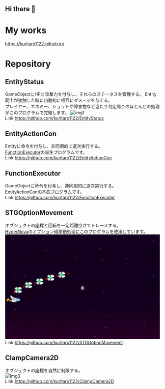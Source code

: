 ## Hi there 👋

# My works
https://kuritaro1122.github.io/

# Repository

## EntityStatus
GameObjectにHPと攻撃力を付与し、それらのステータスを管理する。
Entity同士が接触した時に自動的に相互にダメージを与える。\
プレイヤー、エネミー、ショットや障害物など当たり判定周りのほとんどの処理がこのプログラムで完結します。
![img1](https://github.com/kuritaro1122/EntityStatus/blob/main/img/demo.gif?raw=true)\
Link https://github.com/kuritaro1122/EntityStatus

## EntityActionCon
Entityに命令を付与し、非同期的に逐次実行する。\
[FunctionExecutor](https://github.com/kuritaro1122/FunctionExecuter)の派生プログラムです。\
Link https://github.com/kuritaro1122/EntityActionCon

## FunctionExecutor
GameObjectに命令を付与し、非同期的に逐次実行する。\
[EntityActionCon](https://github.com/kuritaro1122/EntityActionCon)の基底プログラムです。\
Link https://github.com/kuritaro1122/FunctionExecuter

## STGOptionMovement
オブジェクトの座標と回転を一定距離空けてトレースする。\
[HyperNova](https://kuritaro1122.github.io/HyperNova-Web/)のオプション砲移動処理にこのプログラムを使用しています。\
![img2](https://github.com/kuritaro1122/STGOptionMovement/blob/main/img/demo.gif?raw=true)\
Link https://github.com/kuritaro1122/STGOptionMovement

## ClampCamera2D
オブジェクトの座標を自然に制限する。\
![img3](https://user-images.githubusercontent.com/62167170/135420826-ba6d20b7-b309-40db-996b-9e0dcee97285.png)\
Link https://github.com/kuritaro1122/ClampCamera2D


<!--
**kuritaro1122/kuritaro1122** is a ✨ _special_ ✨ repository because its `README.md` (this file) appears on your GitHub profile.

Here are some ideas to get you started:

- 🔭 I’m currently working on ...
- 🌱 I’m currently learning ...
- 👯 I’m looking to collaborate on ...
- 🤔 I’m looking for help with ...
- 💬 Ask me about ...
- 📫 How to reach me: ...
- 😄 Pronouns: ...
- ⚡ Fun fact: ...
-->
